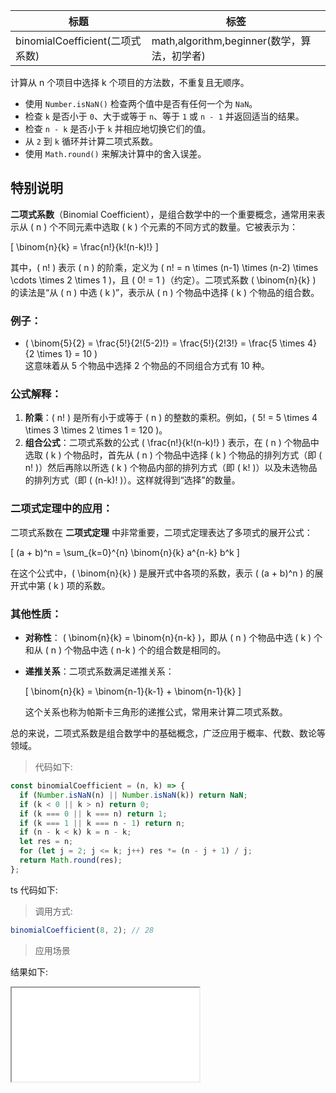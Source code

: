 | 标题                            | 标签                                        |
| ------------------------------- | ------------------------------------------- |
| binomialCoefficient(二项式系数) | math,algorithm,beginner(数学，算法，初学者) |

计算从 n 个项目中选择 k 个项目的方法数，不重复且无顺序。

- 使用 `Number.isNaN()` 检查两个值中是否有任何一个为 `NaN`。
- 检查 `k` 是否小于 `0`、大于或等于 `n`、等于 `1` 或 `n - 1` 并返回适当的结果。
- 检查 `n - k` 是否小于 `k` 并相应地切换它们的值。
- 从 `2` 到 `k` 循环并计算二项式系数。
- 使用 `Math.round()` 来解决计算中的舍入误差。

## 特别说明

**二项式系数**（Binomial Coefficient），是组合数学中的一个重要概念，通常用来表示从 \( n \) 个不同元素中选取 \( k \) 个元素的不同方式的数量。它被表示为：

\[
\binom{n}{k} = \frac{n!}{k!(n-k)!}
\]

其中，\( n! \) 表示 \( n \) 的阶乘，定义为 \( n! = n \times (n-1) \times (n-2) \times \cdots \times 2 \times 1 \)，且 \( 0! = 1 \)（约定）。二项式系数 \( \binom{n}{k} \) 的读法是“从 \( n \) 中选 \( k \)”，表示从 \( n \) 个物品中选择 \( k \) 个物品的组合数。

### 例子：

- \( \binom{5}{2} = \frac{5!}{2!(5-2)!} = \frac{5!}{2!3!} = \frac{5 \times 4}{2 \times 1} = 10 \)  
  这意味着从 5 个物品中选择 2 个物品的不同组合方式有 10 种。

### 公式解释：

1. **阶乘**：\( n! \) 是所有小于或等于 \( n \) 的整数的乘积。例如，\( 5! = 5 \times 4 \times 3 \times 2 \times 1 = 120 \)。
2. **组合公式**：二项式系数的公式 \( \frac{n!}{k!(n-k)!} \) 表示，在 \( n \) 个物品中选取 \( k \) 个物品时，首先从 \( n \) 个物品中选择 \( k \) 个物品的排列方式（即 \( n! \)）然后再除以所选 \( k \) 个物品内部的排列方式（即 \( k! \)）以及未选物品的排列方式（即 \( (n-k)! \)）。这样就得到“选择”的数量。

### 二项式定理中的应用：

二项式系数在 **二项式定理** 中非常重要，二项式定理表达了多项式的展开公式：

\[
(a + b)^n = \sum\_{k=0}^{n} \binom{n}{k} a^{n-k} b^k
\]

在这个公式中，\( \binom{n}{k} \) 是展开式中各项的系数，表示 \( (a + b)^n \) 的展开式中第 \( k \) 项的系数。

### 其他性质：

- **对称性**： \( \binom{n}{k} = \binom{n}{n-k} \)，即从 \( n \) 个物品中选 \( k \) 个和从 \( n \) 个物品中选 \( n-k \) 个的组合数是相同的。
- **递推关系**：二项式系数满足递推关系：

  \[
  \binom{n}{k} = \binom{n-1}{k-1} + \binom{n-1}{k}
  \]

  这个关系也称为帕斯卡三角形的递推公式，常用来计算二项式系数。

总的来说，二项式系数是组合数学中的基础概念，广泛应用于概率、代数、数论等领域。

> 代码如下:

```js
const binomialCoefficient = (n, k) => {
  if (Number.isNaN(n) || Number.isNaN(k)) return NaN;
  if (k < 0 || k > n) return 0;
  if (k === 0 || k === n) return 1;
  if (k === 1 || k === n - 1) return n;
  if (n - k < k) k = n - k;
  let res = n;
  for (let j = 2; j <= k; j++) res *= (n - j + 1) / j;
  return Math.round(res);
};
```

ts 代码如下:

<div class="code-editor" data-url="codes/javascript/ts/binomialCoefficient.ts" data-language="typescript"></div>

> 调用方式:

```js
binomialCoefficient(8, 2); // 28
```

> 应用场景

<div class="code-editor" data-url="codes/javascript/html/binomialCoefficient.html" data-language="html"></div>

结果如下:

<iframe src="codes/javascript/html/binomialCoefficient.html"></iframe>
